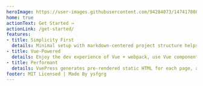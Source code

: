 ```yaml
---
heroImage: https://user-images.githubusercontent.com/94284073/147417808-ef7986da-16bb-484d-af54-1fdd740ba69a.png
home: true
actionText: Get Started →
actionLink: /get-started/
features:
- title: Simplicity First
  details: Minimal setup with markdown-centered project structure helps you focus on writing.
- title: Vue-Powered
  details: Enjoy the dev experience of Vue + webpack, use Vue components in markdown, and develop custom themes with Vue.
- title: Performant
  details: VuePress generates pre-rendered static HTML for each page, and runs as an SPA once a page is loaded.
footer: MIT Licensed | Made By ysfgrg  
---
```

